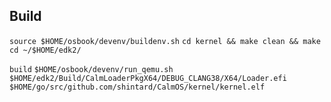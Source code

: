 ## Build
`source $HOME/osbook/devenv/buildenv.sh`
`cd kernel && make clean && make` 
`cd ~/$HOME/edk2/`

`build`
`$HOME/osbook/devenv/run_qemu.sh $HOME/edk2/Build/CalmLoaderPkgX64/DEBUG_CLANG38/X64/Loader.efi $HOME/go/src/github.com/shintard/CalmOS/kernel/kernel.elf`